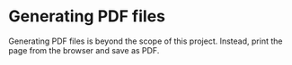 # Generating PDF files

Generating PDF files is beyond the scope of this project. Instead, print the page from the browser and save as PDF.